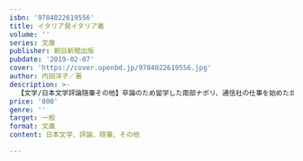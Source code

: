 ```yaml
---
isbn: '9784022619556'
title: イタリア発イタリア着
volume: ''
series: 文庫
publisher: 朝日新聞出版
pubdate: '2019-02-07'
cover: 'https://cover.openbd.jp/9784022619556.jpg'
author: 内田洋子／著
description: >-
  【文学/日本文学評論随筆その他】卒論のため留学した南部ナポリ、通信社の仕事を始めた北部のミラノ、リグリアの港町で出会った３人の海の男たち、船上での暮らし……。南から北へ、都会で辺地で、町と街、現在と過去とを行き来して綴る。人生の旅を巡る、静かで美し紀行随筆集。
price: '800'
genre: ''
target: 一般
format: 文庫
content: 日本文学、評論、随筆、その他

---
```

